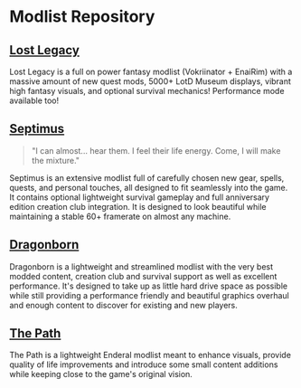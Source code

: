 # Modlist Repository

## [Lost Legacy](https://github.com/Lost-Outpost/lost-legacy/blob/main/README.md)
Lost Legacy is a full on power fantasy modlist (Vokriinator + EnaiRim) with a massive amount of new quest mods, 5000+ LotD Museum displays, vibrant high fantasy visuals, and optional survival mechanics! Performance mode available too!

## [Septimus](https://github.com/Guitarninja2/septimus/blob/main/README.md)
> "I can almost... hear them. I feel their life energy. Come, I will make the mixture."

Septimus is an extensive modlist full of carefully chosen new gear, spells, quests, and personal touches, all designed to fit seamlessly into the game. It contains optional lightweight survival gameplay and full anniversary edition creation club integration. It is designed to look beautiful while maintaining a stable 60+ framerate on almost any machine.

## [Dragonborn](https://github.com/Lost-Outpost/dragonborn/blob/main/README.md)
Dragonborn is a lightweight and streamlined modlist with the very best modded content, creation club and survival support as well as excellent performance. It's designed to take up as little hard drive space as possible while still providing a performance friendly and beautiful graphics overhaul and enough content to discover for existing and new players.

## [The Path](https://github.com/Lost-Outpost/thepath/blob/main/README.md)
The Path is a lightweight Enderal modlist meant to enhance visuals, provide quality of life improvements and introduce some small content additions while keeping close to the game's original vision.
